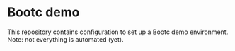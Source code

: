 # Bootc demo

This repository contains configuration to set up a Bootc demo environment. Note: not everything is automated (yet).